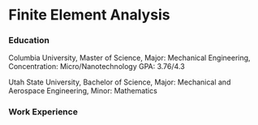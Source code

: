 # Finite Element Analysis

### Education
Columbia University, Master of Science, Major: Mechanical Engineering, Concentration:  Micro/Nanotechnology                   GPA: 3.76/4.3

Utah State University, Bachelor of Science, Major: Mechanical and Aerospace Engineering, Minor: Mathematics

### Work Experience

